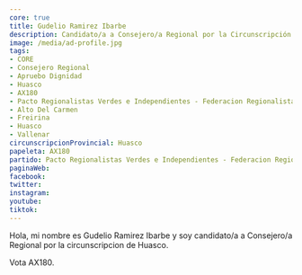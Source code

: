 ```yaml
---
core: true
title: Gudelio Ramirez Ibarbe
description: Candidato/a a Consejero/a Regional por la Circunscripción de Huasco
image: /media/ad-profile.jpg
tags:
- CORE
- Consejero Regional
- Apruebo Dignidad
- Huasco
- AX180
- Pacto Regionalistas Verdes e Independientes - Federacion Regionalista Verde Social - Independientes
- Alto Del Carmen
- Freirina
- Huasco
- Vallenar
circunscripcionProvincial: Huasco
papeleta: AX180
partido: Pacto Regionalistas Verdes e Independientes - Federacion Regionalista Verde Social - Independientes
paginaWeb:
facebook:
twitter:
instagram:
youtube:
tiktok:
---
```

Hola, mi nombre es Gudelio Ramirez Ibarbe y soy candidato/a a Consejero/a Regional por la circunscripcion de Huasco.

Vota AX180.